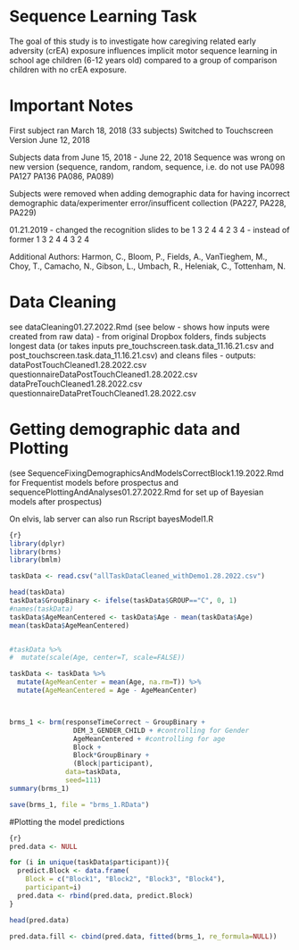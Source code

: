 # Sequence Learning Task 
The goal of this study is to investigate how caregiving related early adversity (crEA) exposure influences implicit motor sequence learning in school age children (6-12 years old) compared to a group of comparison children with no crEA exposure.

# Important Notes 
First subject ran March 18, 2018 (33 subjects) 
Switched to Touchscreen Version June 12, 2018

Subjects data from June 15, 2018 - June 22, 2018 Sequence was wrong on new version (sequence, random, random, sequence, i.e. do not use PA098 PA127 PA136 PA086, PA089) 

Subjects were removed when adding demographic data for having incorrect demographic data/experimenter error/insufficent collection (PA227, PA228, PA229)

01.21.2019 - changed the recognition slides to be 1 3 2 4 4 2 3 4 - instead of former 1 3 2 4 4 3 2 4 


Additional Authors: Harmon, C., Bloom, P., Fields, A., VanTieghem, M., Choy, T., Camacho, N., Gibson, L., Umbach, R., Heleniak, C., Tottenham, N.

# Data Cleaning 
see dataCleaning01.27.2022.Rmd (see below - shows how inputs were created from raw data) - from original Dropbox folders, finds subjects longest data (or takes inputs pre_touchscreen.task.data_11.16.21.csv and post_touchscreen.task.data_11.16.21.csv) and cleans files - outputs:
dataPostTouchCleaned1.28.2022.csv
questionnaireDataPostTouchCleaned1.28.2022.csv
dataPreTouchCleaned1.28.2022.csv
questionnaireDataPretTouchCleaned1.28.2022.csv


# Getting demographic data and Plotting 
(see SequenceFixingDemographicsAndModelsCorrectBlock1.19.2022.Rmd for Frequentist models before prospectus and sequencePlottingAndAnalyses01.27.2022.Rmd for set up of Bayesian models after prospectus) 


On elvis, lab server 
can also run Rscript bayesModel1.R
```.R
{r}
library(dplyr)
library(brms)
library(bmlm)

taskData <- read.csv("allTaskDataCleaned_withDemo1.28.2022.csv")

head(taskData)
taskData$GroupBinary <- ifelse(taskData$GROUP=="C", 0, 1)
#names(taskData)
taskData$AgeMeanCentered <- taskData$Age - mean(taskData$Age)
mean(taskData$AgeMeanCentered)


#taskData %>% 
#  mutate(scale(Age, center=T, scale=FALSE))

taskData <- taskData %>%
  mutate(AgeMeanCenter = mean(Age, na.rm=T)) %>%
  mutate(AgeMeanCentered = Age - AgeMeanCenter)



brms_1 <- brm(responseTimeCorrect ~ GroupBinary + 
                DEM_3_GENDER_CHILD + #controlling for Gender
                AgeMeanCentered + #controlling for age 
                Block + 
                Block*GroupBinary + 
                (Block|participant), 
              data=taskData,
              seed=111)
summary(brms_1)

save(brms_1, file = "brms_1.RData")
```

#Plotting the model predictions

```.R
{r}
pred.data <- NULL 

for (i in unique(taskData$participant)){
  predict.Block <- data.frame(
    Block = c("Block1", "Block2", "Block3", "Block4"), 
    participant=i)
  pred.data <- rbind(pred.data, predict.Block)
}

head(pred.data)

pred.data.fill <- cbind(pred.data, fitted(brms_1, re_formula=NULL))

```


